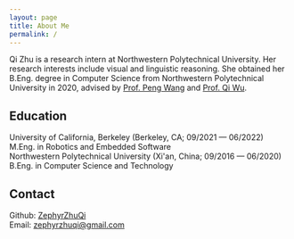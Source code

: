 ```yaml
---
layout: page
title: About Me
permalink: /
---
```


<!-- {% include image.html url="images/person.jpg" caption="" width="400px" align="right" %} -->

Qi Zhu is a research intern at Northwestern Polytechnical University. Her research interests include visual and linguistic reasoning. She obtained her B.Eng. degree in Computer Science from Northwestern Polytechnical University in 2020, advised by [Prof. Peng Wang] and [Prof. Qi Wu].

## Education
University of California, Berkeley (Berkeley, CA; 09/2021 — 06/2022) <br />
M.Eng. in Robotics and Embedded Software<br />
Northwestern Polytechnical University (Xi'an, China; 09/2016 — 06/2020) <br />
B.Eng. in Computer Science and Technology

## Contact

Github: [ZephyrZhuQi] <br />
Email: [zephyrzhuqi@gmail.com]

[Prof. Peng Wang]: https://scholar.google.com.au/citations?user=aPLp7pAAAAAJ&hl=en
[Prof. Qi Wu]: https://scholar.google.com.au/citations?user=aKXe1FEAAAAJ&hl=en
[ZephyrZhuQi]: https://github.com/ZephyrZhuQi
[zephyrzhuqi@gmail.com]: mailto:zephyrzhuqi@gmail.com